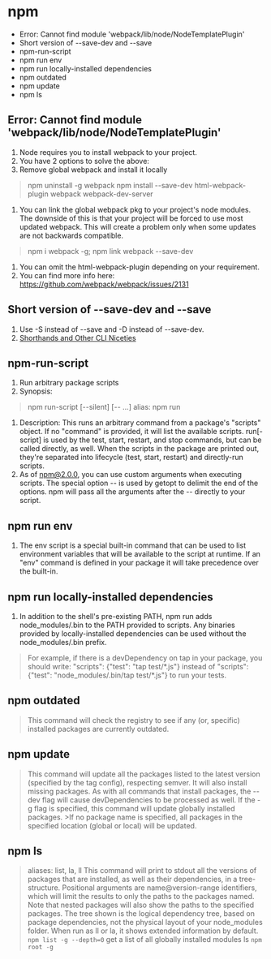 # npm
<!-- MarkdownTOC -->

- Error: Cannot find module 'webpack/lib/node/NodeTemplatePlugin'
- Short version of --save-dev and --save
- npm-run-script
- npm run env
- npm run locally-installed dependencies
- npm outdated
- npm update
- npm ls

<!-- /MarkdownTOC -->

## Error: Cannot find module 'webpack/lib/node/NodeTemplatePlugin'
1. Node requires you to install webpack to your project.
1. You have 2 options to solve the above:
1. Remove global webpack and install it locally
> npm uninstall -g webpack
> npm install --save-dev html-webpack-plugin webpack webpack-dev-server
1. You can link the global webpack pkg to your project's node modules. The downside of this is that your project will be forced to use most updated webpack. This will create a problem only when some updates are not backwards compatible.
> npm i webpack -g; npm link webpack --save-dev
1. You can omit the html-webpack-plugin depending on your requirement.
1. You can find more info here: https://github.com/webpack/webpack/issues/2131

## Short version of --save-dev and --save
1. Use -S instead of --save and -D instead of --save-dev.
1. [Shorthands and Other CLI Niceties](https://docs.npmjs.com/misc/config#shorthands-and-other-cli-niceties)

## npm-run-script
1. Run arbitrary package scripts
1. Synopsis:
> npm run-script <command> [--silent] [-- <args>...]
> alias: npm run
1. Description: This runs an arbitrary command from a package's "scripts" object. If no "command" is provided, it will list the available scripts. run[-script] is used by the test, start, restart, and stop commands, but can be called directly, as well. When the scripts in the package are printed out, they're separated into lifecycle (test, start, restart) and directly-run scripts.
1. As of npm@2.0.0, you can use custom arguments when executing scripts. The special option -- is used by getopt to delimit the end of the options. npm will pass all the arguments after the -- directly to your script.

## npm run env
1. The env script is a special built-in command that can be used to list environment variables that will be available to the script at runtime. If an "env" command is defined in your package it will take precedence over the built-in.

## npm run locally-installed dependencies
1. In addition to the shell's pre-existing PATH, npm run adds node_modules/.bin to the PATH provided to scripts. Any binaries provided by locally-installed dependencies can be used without the node_modules/.bin prefix.
> For example, if there is a devDependency on tap in your package, you should write:
> "scripts": {"test": "tap test/\*.js"}
> instead of "scripts": {"test": "node_modules/.bin/tap test/\*.js"} to run your tests.

## npm outdated
> This command will check the registry to see if any (or, specific) installed packages are currently outdated.

## npm update
> This command will update all the packages listed to the latest version (specified by the tag config), respecting semver.
>It will also install missing packages. As with all commands that install packages, the --dev flag will cause devDependencies to be processed as well.
>If the -g flag is specified, this command will update globally installed packages. >If no package name is specified, all packages in the specified location (global or local) will be updated.

## npm ls
> aliases: list, la, ll
> This command will print to stdout all the versions of packages that are installed, as well as their dependencies, in a tree-structure.
> Positional arguments are name@version-range identifiers, which will limit the results to only the paths to the packages named. Note that nested packages will also show the paths to the specified packages.
> The tree shown is the logical dependency tree, based on package dependencies, not the physical layout of your node_modules folder.
> When run as ll or la, it shows extended information by default.
> `npm list -g --depth=0` get a list of all globally installed modules
> ls `npm root -g`
